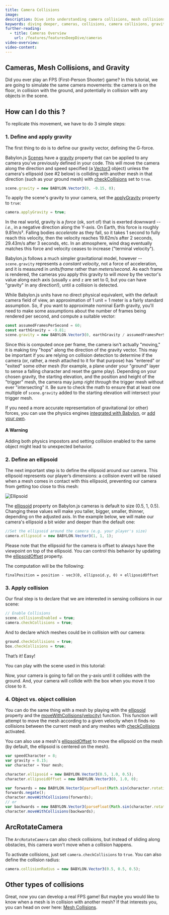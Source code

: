 ```yaml
---
title: Camera Collisions
image:
description: Dive into understanding camera collisions, mesh collisions, and gravity.
keywords: diving deeper, cameras, collisions, camera collisions, gravity, mesh collisions
further-reading:
  - title: Cameras Overview
    url: /features/featuresDeepDive/cameras
video-overview:
video-content:
---
```


## Cameras, Mesh Collisions, and Gravity

Did you ever play an FPS (First-Person Shooter) game? In this tutorial, we are going to simulate the same camera movements: the camera is on the floor, in collision with the ground, and potentially in collision with any objects in the scene.

## How can I do this ?

To replicate this movement, we have to do 3 simple steps:

### 1. Define and apply gravity

The first thing to do is to define our gravity vector, defining the G-force.

Babylon.js [Scenes](/typedoc/classes/babylon.scene) have a [gravity](/typedoc/classes/babylon.scene#gravity) property that can be applied to any camera you've previously defined in your code. This will move the camera along the direction and speed specified (a [Vector3](/typedoc/classes/babylon.vector3) object) unless the camera's ellipsoid (see #2 below) is colliding with another mesh in that direction (such as your ground mesh) with [checkCollisions](/typedoc/classes/babylon.mesh#checkcollisions) set to `true`.

```javascript
scene.gravity = new BABYLON.Vector3(0, -0.15, 0);
```

To apply the scene's gravity to your camera, set the [applyGravity](/typedoc/classes/babylon.freecamera#applygravity) property to `true`:

```javascript
camera.applyGravity = true;
```

In the real world, gravity is a _force_ (ok, sort of) that is exerted downward -- _i.e._, in a negative direction along the Y-axis. On Earth, this force is roughly 9.81m/s². Falling bodies _accelerate_ as they fall, so it takes 1 second to fully reach this velocity, then the velocity reaches 19.62m/s after 2 seconds, 29.43m/s after 3 seconds, etc. In an atmosphere, wind drag eventually matches this force and velocity ceases to increase ("terminal velocity").

Babylon.js follows a much simpler gravitational model, however -- `scene.gravity` represents a _constant velocity_, not a force of acceleration, and it is measured in _units/frame_ rather than _meters/second_. As each frame is rendered, the cameras you apply this gravity to will _move_ by the vector's value along each axis (usually `x` and `z` are set to 0, but you can have "gravity" in any direction!), until a collision is detected.

While Babylon.js units have no direct physical equivalent, with the default camera field of view, an approximation of 1 unit = 1 meter is a fairly standard assumption. So, if you want to approximate nominal Earth gravity, you'll need to make some assumptions about the number of frames being rendered per second, and compute a suitable vector:

```javascript
const assumedFramesPerSecond = 60;
const earthGravity = -9.81;
scene.gravity = new BABYLON.Vector3(0, earthGravity / assumedFramesPerSecond, 0);
```

Since this is computed once per frame, the camera isn't actually "moving," it is making tiny "hops" along the direction of the gravity vector. This may be important if you are relying on collision detection to determine if the camera (or, rather, a mesh attached to it for that purpose) has "entered" or "exited" some other mesh (for example, a plane under your "ground" layer to sense a falling character and reset the game play). Depending on your chosen gravity, the starting elevation, and the position and height of the "trigger" mesh, the camera may jump _right through_ the trigger mesh without ever "intersecting" it. Be sure to check the math to ensure that at least one multiple of `scene.gravity` added to the starting elevation will intersect your trigger mesh.

If you need a more accurate representation of gravitational (or other) forces, you can use the physics engines [integrated with Babylon](/features/featuresDeepDive/physics/usingPhysicsEngine), or [add your own](/features/featuresDeepDive/physics/addPhysicsEngine).

#### A Warning

Adding both physics impostors and setting collision enabled to the same object might lead to unexpected behavior.

### 2. Define an ellipsoid

The next important step is to define the ellipsoid around our camera. This ellipsoid represents our player’s dimensions: a collision event will be raised when a mesh comes in contact with this ellipsoid, preventing our camera from getting too close to this mesh:

![Ellipsoid](/img/babylon101/ellipsoid.png)

The [ellipsoid](/typedoc/classes/babylon.freecamera#ellipsoid) property on Babylon.js cameras is default to size (0.5, 1, 0.5). Changing these values will make you taller, bigger, smaller, thinner, depending on the adjusted axis. In the example below, we will make our camera's ellipsoid a bit wider and deeper than the default one:

```javascript
//Set the ellipsoid around the camera (e.g. your player's size)
camera.ellipsoid = new BABYLON.Vector3(1, 1, 1);
```

Please note that the ellipsoid for the camera is offset to always have the viewpoint on top of the ellipsoid. You can control this behavior by updating the [ellipsoidOffset](/typedoc/classes/babylon.freecamera#ellipsoidoffset) property.

The computation will be the following:

`finalPosition = position - vec3(0, ellipsoid.y, 0) + ellipsoidOffset`

### 3. Apply collision

Our final step is to declare that we are interested in sensing collisions in our scene:

```javascript
// Enable Collisions
scene.collisionsEnabled = true;
camera.checkCollisions = true;
```

And to declare which meshes could be in collision with our camera:

```javascript
ground.checkCollisions = true;
box.checkCollisions = true;
```

That’s it! Easy!

You can play with the scene used in this tutorial: <Playground id="#4HUQQ#1713" title="Basic Camera Collision Example" description="A simple example of adding an ellipsoid collision buffer around a camera."/>

Now, your camera is going to fall on the y-axis until it collides with the ground. And, your camera will collide with the box when you move it too close to it.

### 4. Object vs. object collision

You can do the same thing with a mesh by playing with the [ellipsoid](/typedoc/classes/babylon.mesh#ellipsoid) property and the [moveWithCollisions(velocity)](/typedoc/classes/babylon.mesh#movewithcollisions) function. This function will attempt to move the mesh according to a given velocity when it finds no collisions between the current mesh and any meshes with [checkCollisions](/typedoc/classes/babylon.mesh#checkcollisions) activated.

You can also use a mesh's [ellipsoidOffset](/typedoc/classes/babylon.mesh#ellipsoidoffset) to move the ellipsoid on the mesh (by default, the ellipsoid is centered on the mesh).

```javascript
var speedCharacter = 8;
var gravity = 0.15;
var character = Your mesh;

character.ellipsoid = new BABYLON.Vector3(0.5, 1.0, 0.5);
character.ellipsoidOffset = new BABYLON.Vector3(0, 1.0, 0);

var forwards = new BABYLON.Vector3(parseFloat(Math.sin(character.rotation.y)) / speedCharacter, gravity, parseFloat(Math.cos(character.rotation.y)) / speedCharacter);
forwards.negate();
character.moveWithCollisions(forwards);
// or
var backwards = new BABYLON.Vector3(parseFloat(Math.sin(character.rotation.y)) / speedCharacter, -gravity, parseFloat(Math.cos(character.rotation.y)) / speedCharacter);
character.moveWithCollisions(backwards);
```

<Playground id="#1M79PT#1" title="Basic Mesh Collision Example" description="A simple example of adding an ellipsoid collision buffer around a mesh."/>

## ArcRotateCamera

The `ArcRotateCamera` can also check collisions, but instead of sliding along obstacles, this camera won't move when a collision happens.

To activate collisions, just set `camera.checkCollisions` to `true`. You can also define the collision radius:

```javascript
camera.collisionRadius = new BABYLON.Vector3(0.5, 0.5, 0.5);
```

## Other types of collisions

Great, now you can develop a real FPS game! But maybe you would like to know when a mesh is in collision with another mesh? If that interests you, you can head on over here: [Mesh Collisions](/features/featuresDeepDive/mesh/interactions/mesh_intersect).
